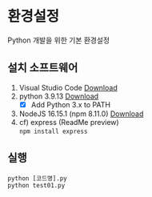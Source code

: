 # 환경설정
Python 개발을 위한 기본 환경설정

## 설치 소프트웨어
1. Visual Studio Code [Download](https://code.visualstudio.com/Download)
2. python 3.9.13 [Download](https://www.python.org/downloads/)  
    - [x] Add Python 3.x to PATH
3. NodeJS 16.15.1 (npm 8.11.0) [Download](https://nodejs.org/ko/download/)
4. cf) express (ReadMe preview)   
    `npm install express`

## 실행
```
python [코드명].py
python test01.py
```

